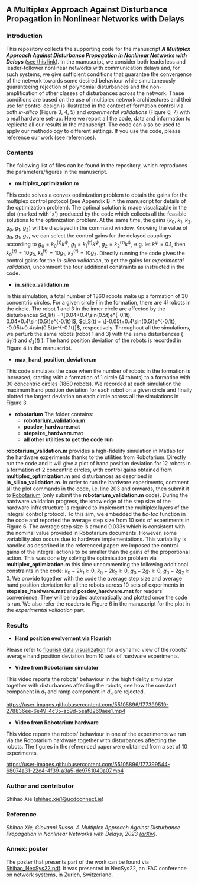 ## A Multiplex Approach Against Disturbance Propagation in Nonlinear Networks with Delays
### Introduction
This repository collects the supporting code for the manuscript ***A Multiplex Approach Against Disturbance Propagation in Nonlinear Networks with Delays*** ([see this link](https://arxiv.org/abs/2206.03535)). In the manuscript, we consider both leaderless and leader-follower nonlinear networks with communication delays and, for such systems, we give sufficient conditions that guarantee the convergence of the network towards some desired behaviour while simultaneously guaranteeing rejection of polynomial disturbances and the non-amplification of other classes of disturbances across the network. These conditions are based on the use of multiplex network architectures and their use for control design is illustrated in the context of formation control via both *in-silico* (Figure 3, 4, 5) and *experimental validations* (Figure 6, 7) with a real hardware set-up. Here we report all the code, data and information to replicate all our results in the manuscript. The code can also be used to apply our methodology to different settings. If you use the code, please reference our work (see references).

### Contents
The following list of files can be found in the repository, which reproduces the parameters/figures in the manuscript.
- **multiplex_optimization.m**

This code solves a convex optimization problem to obtain the gains for the multiplex control protocol (see Appendix B in the manuscript for details of the optimization problem). The optimal solution is made visualizable in the plot (marked with 'x') produced by the code which collects all the feasible solutions to the optimization problem. At the same time, the gains ($k_0$, $k_1$, $k_2$, $g_0$, $g_1$, $g_2$) will be displayed in the command window. Knowing the value of $g_0$, $g_1$, $g_2$, we can select the control gains for the delayed couplings according to $g_0=k_0^{(\tau)}k^\psi$, $g_1=k_1^{(\tau)}k^\psi$, $g_2=k_2^{(\tau)}k^\psi$, e.g. let $k^\psi=0.1$, then $k_0^{(\tau)}=10g_0$, $k_1^{(\tau)}=10g_1$, $k_2^{(\tau)}=10g_2$. Directly running the code gives the control gains for the *in-silico validation*, to get the gains for *experimental validation*, uncomment the four additional constraints as instructed in the code. 

- **in_silico_validation.m**

In this simulation, a total number of 1860 robots make up a formation of 30 concentric circles. For a given circle $i$ in the formation, there are $4i$ robots in the circle. The robot 1 and 3 in the inner circle are affected by the disturbances $d_1(t) = \[0.04+0.4\sin(0.5t)e^{-0.1t}, 0.04+0.4\sin(0.5t)e^{-0.1t}]$, $d_3(t) = \[-0.05t+0.4\sin(0.5t)e^{-0.1t}, -0.05t+0.4\sin(0.5t)e^{-0.1t}]$, respectively. Throughout all the simulations, we perturb the same robots (robot 1 and 3) with the same disturbances ( $d_1(t)$ and $d_3(t)$ ). The hand position deviation of the robots is recorded in Figure 4 in the manuscript.

- **max_hand_position_deviation.m**

This code simulates the case when the number of robots in the formation is increased, starting with a formation of 1 circle (4 robots) to a formation with 30 concentric circles (1860 robots). We recorded at each simulation the maximum hand position deviation for each robot on a given circle and finally plotted the largest deviation on each circle across all the simulations in Figure 3.

- **robotarium**
The folder contains:
  - **robotarium_validation.m**
  - **posdev_hardware.mat**
  - **stepsize_hardware.mat**
  - **all other utilities to get the code run**

**robotarium_validation.m** provides a high-fidelity simulation in Matlab for the hardware experiments thanks to the utilities from Robotarium. Directly run the code and it will give a plot of hand position deviation for 12 robots in a formation of 2 concentric circles, with control gains obtained from **multiplex_optimization.m** and disturbances as described in **in_silico_validation.m**. In order to run the hardware experiments, comment all the plot commands in the code, i.e. line 203 and onwards, then submit it to [Robotarium](https://www.robotarium.gatech.edu/dashboard) (only submit the **robotarium_validation.m** code). 
During the hardware validation progress, the knowledge of the step size of the hardware infrastructure is required to implement the multiplex layers of the integral control protocol. To this aim, we embedded the _tic-toc_ function in the code and reported the average step size from 10 sets of experiments in Figure 6. The average step size is around 0.033s which is consistent with the nominal value provided in Robotarium documents. However, some variability also occurs due to hardware implementations. This variability is handled as described in the referenced paper: we imposed the control gains of the integral actions to be smaller than the gains of the proportional action. This was done by solving the optimisation problem via **multiplex_optimization.m** this time uncommenting the following additional constraints in the code: $k_0 - 2k_1\ge0$, $k_0-2k_2\ge0$, $g_0-2g_1\ge0$, $g_0-2g_2\ge0$. We provide together with the code the average step size and average hand position deviation for all the robots across 10 sets of experiments in **stepsize_hardware.mat** and **posdev_hardware.mat** for readers' convenience. They will be loaded automatically and plotted once the code is run. We also refer the readers to Figure 6 in the manuscript for the plot in the *experimental validation* part.

### Results

- **Hand position evolvement via Flourish**

Please refer to [flourish data visualization](https://public.flourish.studio/story/1572969/) for a dynamic view of the robots' average hand position deviation from 10 sets of hardware experiments. 

- **Video from Robotarium simulator**

This video reports the robots' behaviour in the high fidelity simulator together with disturbances affecting the robots, see how the constant component in $d_1$ and ramp component in $d_3$ are rejected.



https://user-images.githubusercontent.com/55105896/177399519-278836ee-6e49-4c35-a59d-5eaf8269aee1.mp4




- **Video from Robotarium hardware**

This video reports the robots' behaviour in one of the experiments we run via the Robotarium hardware together with disturbances affecting the robots. The figures in the referenced paper were obtained from a set of 10 experiments.


https://user-images.githubusercontent.com/55105896/177399544-68074a31-22c4-4f39-a3a5-de9751040a07.mp4



### Author and contributor
Shihao Xie (shihao.xie1@ucdconnect.ie)

### Reference
*Shihao Xie, Giovanni Russo. A Multiplex Approach Against Disturbance Propagation in Nonlinear Networks with Delays, 2023 ([arXiv](https://arxiv.org/abs/2206.03535)).*

### Annex: poster
The poster that presents part of the work can be found via [Shihao_NecSys22.pdf](https://github.com/GIOVRUSSO/Control-Group-Code/files/9101320/Shihao_NecSys22.pdf). It was presented in NecSys22, an IFAC conference on network systems, in Zurich, Switzerland.




